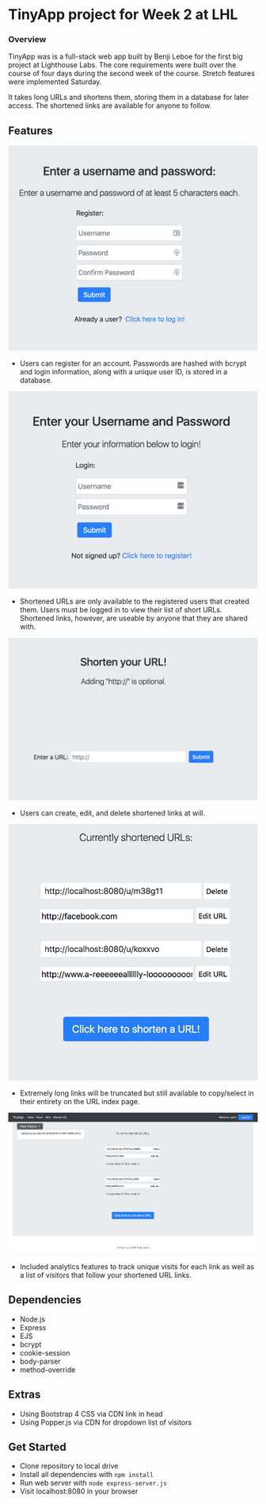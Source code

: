 # TinyApp project for Week 2 at LHL

### Overview

TinyApp was is a full-stack web app built by Benji Leboe for the first big project at Lighthouse Labs. The core requirements were built over the course of four days during the second week of the course. Stretch features were implemented Saturday.

It takes long URLs and shortens them, storing them in a database for later access. The shortened links are available for anyone to follow. 


## Features

![registerpage](./screengrabs/register.png)

- Users can register for an account. Passwords are hashed with bcrypt and login information, along with a unique user ID, is stored in a database.

![loginpage](./screengrabs/login.png)

- Shortened URLs are only available to the registered users that created them. Users must be logged in to view their list of short URLs. Shortened links, however, are useable by anyone that they are shared with.

![shortener](./screengrabs/shortener.png)

- Users can create, edit, and delete shortened links at will.

![index](./screengrabs/index.png)

- Extremely long links will be truncated but still available to copy/select in their entirety on the URL index page.

![mainindex](./screengrabs/newURLindex.png)

- Included analytics features to track unique visits for each link as well as a list of visitors that follow your shortened URL links.

## Dependencies

- Node.js
- Express
- EJS
- bcrypt
- cookie-session
- body-parser
- method-override

## Extras

- Using Bootstrap 4 CSS via CDN link in head
- Using Popper.js via CDN for dropdown list of visitors

## Get Started

- Clone repository to local drive
- Install all dependencies with `npm install`
- Run web server with `node express-server.js`
- Visit localhost:8080 in your browser